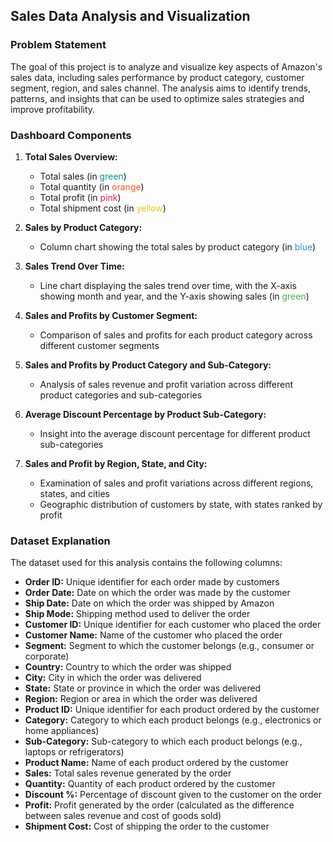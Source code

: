 ## Sales Data Analysis and Visualization

### Problem Statement
The goal of this project is to analyze and visualize key aspects of Amazon's sales data, including sales performance by product category, customer segment, region, and sales channel. The analysis aims to identify trends, patterns, and insights that can be used to optimize sales strategies and improve profitability.

### Dashboard Components

1. **Total Sales Overview:**
   - Total sales (in <span style="color: #009688;">green</span>)
   - Total quantity (in <span style="color: #FF5722;">orange</span>)
   - Total profit (in <span style="color: #E91E63;">pink</span>)
   - Total shipment cost (in <span style="color: #FFC107;">yellow</span>)

2. **Sales by Product Category:**
   - Column chart showing the total sales by product category (in <span style="color: #2196F3;">blue</span>)

3. **Sales Trend Over Time:**
   - Line chart displaying the sales trend over time, with the X-axis showing month and year, and the Y-axis showing sales (in <span style="color: #4CAF50;">green</span>)

4. **Sales and Profits by Customer Segment:**
   - Comparison of sales and profits for each product category across different customer segments

5. **Sales and Profits by Product Category and Sub-Category:**
   - Analysis of sales revenue and profit variation across different product categories and sub-categories

6. **Average Discount Percentage by Product Sub-Category:**
   - Insight into the average discount percentage for different product sub-categories

7. **Sales and Profit by Region, State, and City:**
   - Examination of sales and profit variations across different regions, states, and cities
   - Geographic distribution of customers by state, with states ranked by profit

### Dataset Explanation

The dataset used for this analysis contains the following columns:

- **Order ID:** Unique identifier for each order made by customers
- **Order Date:** Date on which the order was made by the customer
- **Ship Date:** Date on which the order was shipped by Amazon
- **Ship Mode:** Shipping method used to deliver the order
- **Customer ID:** Unique identifier for each customer who placed the order
- **Customer Name:** Name of the customer who placed the order
- **Segment:** Segment to which the customer belongs (e.g., consumer or corporate)
- **Country:** Country to which the order was shipped
- **City:** City in which the order was delivered
- **State:** State or province in which the order was delivered
- **Region:** Region or area in which the order was delivered
- **Product ID:** Unique identifier for each product ordered by the customer
- **Category:** Category to which each product belongs (e.g., electronics or home appliances)
- **Sub-Category:** Sub-category to which each product belongs (e.g., laptops or refrigerators)
- **Product Name:** Name of each product ordered by the customer
- **Sales:** Total sales revenue generated by the order
- **Quantity:** Quantity of each product ordered by the customer
- **Discount %:** Percentage of discount given to the customer on the order
- **Profit:** Profit generated by the order (calculated as the difference between sales revenue and cost of goods sold)
- **Shipment Cost:** Cost of shipping the order to the customer

